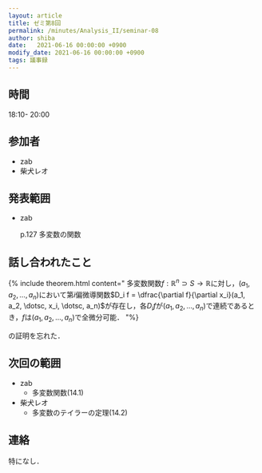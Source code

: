 ```yaml
---
layout: article
title: ゼミ第8回
permalink: /minutes/Analysis_II/seminar-08
author: shiba
date:   2021-06-16 00:00:00 +0900
modify_date: 2021-06-16 00:00:00 +0900
tags: 議事録
---
```



## 時間

18:10- 20:00

## 参加者

- zab
- 柴犬レオ

## 発表範囲

- zab

  p.127 多変数の関数

## 話し合われたこと

{% include theorem.html content="
多変数関数$f : \mathbb{R}^n \supset S \to \mathbb{R}$に対し，$(a_1, a_2, \dotsc, a_n)$において第$i$偏微導関数$D_i f = \dfrac{\partial f}{\partial x_i}(a_1, a_2, \dotsc, x_i, \dotsc, a_n)$が存在し，各$D_i f$が$(a_1, a_2, \dotsc, a_n)$で連続であるとき，$f$は$(a_1, a_2, \dotsc, a_n)$で全微分可能．
"%}

の証明を忘れた．

## 次回の範囲

- zab
  - 多変数関数(14.1)
- 柴犬レオ
  - 多変数のテイラーの定理(14.2)

## 連絡

特になし．

